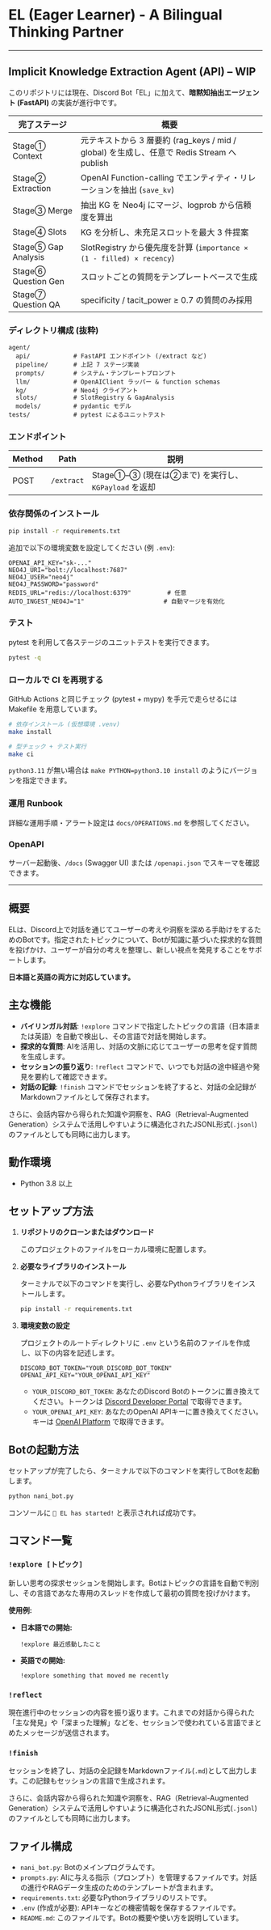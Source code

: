# EL (Eager Learner) - A Bilingual Thinking Partner

---

## Implicit Knowledge Extraction Agent (API) – WIP

このリポジトリには現在、Discord Bot「EL」に加えて、**暗黙知抽出エージェント (FastAPI)** の実装が進行中です。

| 完了ステージ | 概要 |
|--------------|------|
| Stage① Context | 元テキストから 3 層要約 (rag_keys / mid / global) を生成し、任意で Redis Stream へ publish |
| Stage② Extraction | OpenAI Function-calling でエンティティ・リレーションを抽出 (`save_kv`) |
| Stage③ Merge | 抽出 KG を Neo4j にマージ、logprob から信頼度を算出 |
| Stage④ Slots | KG を分析し、未充足スロットを最大 3 件提案 |
| Stage⑤ Gap Analysis | SlotRegistry から優先度を計算 (`importance × (1 - filled) × recency`) |
| Stage⑥ Question Gen | スロットごとの質問をテンプレートベースで生成 |
| Stage⑦ Question QA | specificity / tacit_power ≥ 0.7 の質問のみ採用 |

### ディレクトリ構成 (抜粋)

```
agent/
  api/            # FastAPI エンドポイント (/extract など)
  pipeline/       # 上記 7 ステージ実装
  prompts/        # システム・テンプレートプロンプト
  llm/            # OpenAIClient ラッパー & function schemas
  kg/             # Neo4j クライアント
  slots/          # SlotRegistry & GapAnalysis
  models/         # pydantic モデル
tests/            # pytest によるユニットテスト
```

### エンドポイント

| Method | Path | 説明 |
|--------|------|------|
| POST | `/extract` | Stage①–③ (現在は②まで) を実行し、`KGPayload` を返却 |

### 依存関係のインストール

```bash
pip install -r requirements.txt
```

追加で以下の環境変数を設定してください (例 `.env`):

```
OPENAI_API_KEY="sk-..."
NEO4J_URI="bolt://localhost:7687"
NEO4J_USER="neo4j"
NEO4J_PASSWORD="password"
REDIS_URL="redis://localhost:6379"          # 任意
AUTO_INGEST_NEO4J="1"                      # 自動マージを有効化
```

### テスト

pytest を利用して各ステージのユニットテストを実行できます。

```bash
pytest -q
```

### ローカルで CI を再現する

GitHub Actions と同じチェック (pytest + mypy) を手元で走らせるには Makefile を用意しています。

```bash
# 依存インストール (仮想環境 .venv)
make install

# 型チェック + テスト実行
make ci
```

`python3.11` が無い場合は `make PYTHON=python3.10 install` のようにバージョンを指定できます。

### 運用 Runbook

詳細な運用手順・アラート設定は `docs/OPERATIONS.md` を参照してください。

### OpenAPI

サーバー起動後、`/docs` (Swagger UI) または `/openapi.json` でスキーマを確認できます。

---

## 概要

ELは、Discord上で対話を通じてユーザーの考えや洞察を深める手助けをするためのBotです。指定されたトピックについて、Botが知識に基づいた探求的な質問を投げかけ、ユーザーが自分の考えを整理し、新しい視点を発見することをサポートします。

**日本語と英語の両方に対応しています。**

## 主な機能

-   **バイリンガル対話**: `!explore` コマンドで指定したトピックの言語（日本語または英語）を自動で検出し、その言語で対話を開始します。
-   **探求的な質問**: AIを活用し、対話の文脈に応じてユーザーの思考を促す質問を生成します。
-   **セッションの振り返り**: `!reflect` コマンドで、いつでも対話の途中経過や発見を要約して確認できます。
-   **対話の記録**: `!finish` コマンドでセッションを終了すると、対話の全記録がMarkdownファイルとして保存されます。

さらに、会話内容から得られた知識や洞察を、RAG（Retrieval-Augmented Generation）システムで活用しやすいように構造化されたJSONL形式(`.jsonl`)のファイルとしても同時に出力します。

## 動作環境

-   Python 3.8 以上

## セットアップ方法

1.  **リポジトリのクローンまたはダウンロード**
    
    このプロジェクトのファイルをローカル環境に配置します。
    
2.  **必要なライブラリのインストール**
    
    ターミナルで以下のコマンドを実行し、必要なPythonライブラリをインストールします。
    
    ```bash
    pip install -r requirements.txt
    ```
    
3.  **環境変数の設定**
    
    プロジェクトのルートディレクトリに `.env` という名前のファイルを作成し、以下の内容を記述します。
    
    ```
    DISCORD_BOT_TOKEN="YOUR_DISCORD_BOT_TOKEN"
    OPENAI_API_KEY="YOUR_OPENAI_API_KEY"
    ```
    
    -   `YOUR_DISCORD_BOT_TOKEN`: あなたのDiscord Botのトークンに置き換えてください。トークンは [Discord Developer Portal](https://discord.com/developers/applications) で取得できます。
    -   `YOUR_OPENAI_API_KEY`: あなたのOpenAI APIキーに置き換えてください。キーは [OpenAI Platform](https://platform.openai.com/api-keys) で取得できます。
    

## Botの起動方法

セットアップが完了したら、ターミナルで以下のコマンドを実行してBotを起動します。

```bash
python nani_bot.py
```

コンソールに `🧠 EL has started!` と表示されれば成功です。

## コマンド一覧

### `!explore [トピック]`

新しい思考の探求セッションを開始します。Botはトピックの言語を自動で判別し、その言語であなた専用のスレッドを作成して最初の質問を投げかけます。

**使用例:**

-   **日本語での開始:**
    
    ```
    !explore 最近感動したこと
    ```
    
-   **英語での開始:**
    
    ```
    !explore something that moved me recently
    ```
    

### `!reflect`

現在進行中のセッションの内容を振り返ります。これまでの対話から得られた「主な発見」や「深まった理解」などを、セッションで使われている言語でまとめたメッセージが送信されます。

### `!finish`

セッションを終了し、対話の全記録をMarkdownファイル(`.md`)として出力します。この記録もセッションの言語で生成されます。

さらに、会話内容から得られた知識や洞察を、RAG（Retrieval-Augmented Generation）システムで活用しやすいように構造化されたJSONL形式(`.jsonl`)のファイルとしても同時に出力します。

## ファイル構成

-   `nani_bot.py`: Botのメインプログラムです。
-   `prompts.py`: AIに与える指示（プロンプト）を管理するファイルです。対話の進行やRAGデータ生成のためのテンプレートが含まれます。
-   `requirements.txt`: 必要なPythonライブラリのリストです。
-   `.env` (作成が必要): APIキーなどの機密情報を保存するファイルです。
-   `README.md`: このファイルです。Botの概要や使い方を説明しています。 